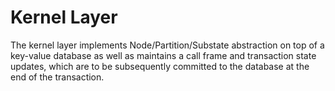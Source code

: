 # Kernel Layer

The kernel layer implements Node/Partition/Substate abstraction on top of a key-value database as well
as maintains a call frame and transaction state updates, which are to be subsequently committed to the
database at the end of the transaction.